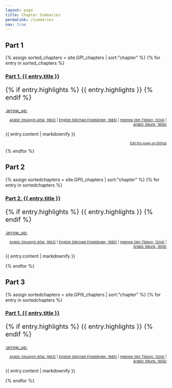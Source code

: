 ```yaml
---
layout: page
title: Chapter Summaries
permalink: /summaries
nav: true
---
```


<h2> Part 1 </h2>

{% assign sorted_chapters = site.GPI_chapters | sort:"chapter" %}
{% for entry in sorted_chapters %}
  <h3>
    <a href="{{site.baseurl}}{{entry.url}}">
      Part 1, {{ entry.title }}
    </a>
  </h3>
  <p style="font-size: 20px">
    {% if entry.highlights %}
      {{ entry.highlights }}
  {% endif %}
  </p>
  <p style="text-align:left;"> 
  <a href="{{site.baseurl}}{{page.url}}#top">
      :arrow_up:
  </a>
  </p>
  <p style="text-align:right; font-size:11px">
    <a href="https://archive.org/details/DelalatolHaerin_201804/page/n{{ page.pnum }}">Arabic (Huseyin Attai, 1962)</a> | 
    <a href="https://www.sefaria.org/Guide_for_the_Perplexed%2C_Part_{{ page.part }}.{{ page.chapter }}?lang=en">English (Michael Friedländer, 1885)</a> |
    <a href="https://www.sefaria.org/Guide_for_the_Perplexed%2C_Part_{{ page.part }}.{{ page.chapter }}?lang=bi">Hebrew (Ibn Tibbon, 1204)</a> | 
    <a href="https://www.sefaria.org/Guide_for_the_Perplexed%2C_Part_{{ page.part }}.{{ page.chapter }}?vhe=Judeo_Arabic,_Paris,_1856_(ar)&lang=bi">Arabic (Munk, 1856)</a>
  </p>
  <p>{{ entry.content | markdownify }}</p>
  <p style="font-size: 10px;text-align:right">
      <a href="https://github.com/Emadmasroor/Guide-Perplexed/blob/main/{{ entry.path }}">Edit this page on GitHub</a>
    </p>
{% endfor %}

<h2> Part 2 </h2>

{% assign sortedchapters = site.GPII_chapters | sort:"chapter" %}
{% for entry in sortedchapters %}
  <h3>
    <a href="{{site.baseurl}}{{entry.url}}">
      Part 2, {{ entry.title }}
    </a>
  </h3>
  <p style="font-size: 20px">
    {% if entry.highlights %}
      {{ entry.highlights }}
  {% endif %}
  </p>
  <p style="text-align:left;"> 
  <a href="{{site.baseurl}}{{page.url}}#top">
      :arrow_up:
  </a>
  </p>
  <p style="text-align:right; font-size:11px">
    <a href="https://archive.org/details/DelalatolHaerin_201804/page/n{{ page.pnum }}">Arabic (Huseyin Attai, 1962)</a> | 
    <a href="https://www.sefaria.org/Guide_for_the_Perplexed%2C_Part_{{ page.part }}.{{ page.chapter }}?lang=en">English (Michael Friedländer, 1885)</a> |
    <a href="https://www.sefaria.org/Guide_for_the_Perplexed%2C_Part_{{ page.part }}.{{ page.chapter }}?lang=bi">Hebrew (Ibn Tibbon, 1204)</a> | 
    <a href="https://www.sefaria.org/Guide_for_the_Perplexed%2C_Part_{{ page.part }}.{{ page.chapter }}?vhe=Judeo_Arabic,_Paris,_1856_(ar)&lang=bi">Arabic (Munk, 1856)</a>
  </p>
  <p>{{ entry.content | markdownify }}</p>
{% endfor %}

<h2> Part 3 </h2>

{% assign sortedchapters = site.GPIII_chapters | sort:"chapter" %}
{% for entry in sortedchapters %}
  <h3>
    <a href="{{site.baseurl}}{{entry.url}}">
      Part 1, {{ entry.title }}
    </a>
  </h3>
  <p style="font-size: 20px">
    {% if entry.highlights %}
      {{ entry.highlights }}
  {% endif %}
  </p>
  <p style="text-align:left;"> 
  <a href="{{site.baseurl}}{{page.url}}#top">
      :arrow_up:
  </a>
  </p>
  <p style="text-align:right; font-size:11px">
    <a href="https://archive.org/details/DelalatolHaerin_201804/page/n{{ page.pnum }}">Arabic (Huseyin Attai, 1962)</a> | 
    <a href="https://www.sefaria.org/Guide_for_the_Perplexed%2C_Part_{{ page.part }}.{{ page.chapter }}?lang=en">English (Michael Friedländer, 1885)</a> |
    <a href="https://www.sefaria.org/Guide_for_the_Perplexed%2C_Part_{{ page.part }}.{{ page.chapter }}?lang=bi">Hebrew (Ibn Tibbon, 1204)</a> | 
    <a href="https://www.sefaria.org/Guide_for_the_Perplexed%2C_Part_{{ page.part }}.{{ page.chapter }}?vhe=Judeo_Arabic,_Paris,_1856_(ar)&lang=bi">Arabic (Munk, 1856)</a>
  </p>
  <p>{{ entry.content | markdownify }}</p>
{% endfor %}
